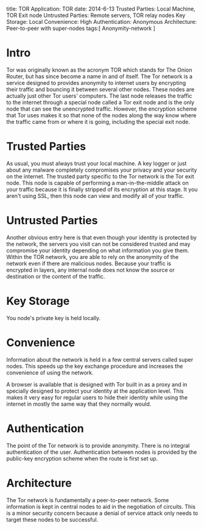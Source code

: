title: TOR
Application: TOR
date: 2014-6-13
Trusted Parties: Local Machine, TOR Exit node
Untrusted Parties: Remote servers, TOR relay nodes
Key Storage: Local
Convenience: High
Authentication: Anonymous
Architecture: Peer-to-peer with super-nodes
tags:[ Anonymity-network ]

# Intro
Tor was originally known as the acronym TOR which stands for The Onion Router,
but has since become a name in and of itself. The Tor network is a service
designed to provides anonymity to internet users by encrypting their traffic
and bouncing it between several other nodes. These nodes are actually just
other Tor users' computers. The last node releases the traffic to the internet
through a special node called a Tor exit node and is the only node that can see
the unencrypted traffic. However, the encryption scheme that Tor uses makes it
so that none of the nodes along the way know where the traffic came from or
where it is going, including the special exit node.

# Trusted Parties
As usual, you must always trust your local machine. A key logger or just about
any malware completely compromises your privacy and your security on the
internet.  The trusted party specific to the Tor network is the Tor exit node.
This node is capable of performing a man-in-the-middle attack on your traffic
because it is finally stripped of its encryption at this stage. It you aren't
using SSL, then this node can view and modify all of your traffic.

# Untrusted Parties
Another obvious entry here is that even though your identity is protected by
the network, the servers you visit can not be considered trusted and may
compromise your identity depending on what information you give them. Within
the TOR network, you are able to rely on the anonymity of the network even if
there are malicious nodes. Because your traffic is encrypted in layers, any
internal node does not know the source or destination or the content of the
traffic.

# Key Storage
You node's private key is held locally. 

# Convenience
Information about the network is held in a few central servers called super
nodes. This speeds up the key exchange procedure and increases the convenience
of using the network.

A browser is available that is designed with Tor built in as a proxy and in
specially designed to protect your identity at the application level. This
makes it very easy for regular users to hide their identity while using the
internet in mostly the same way that they normally would.

# Authentication
The point of the Tor network is to provide anonymity. There is no integral
authentication of the user. Authentication between nodes is provided by the
public-key encryption scheme when the route is first set up.

# Architecture
The Tor network is fundamentally a peer-to-peer network. Some information is
kept in central nodes to aid in the negotiation of circuits. This is a minor
security concern because a denial of service attack only needs to target these
nodes to be successful.
